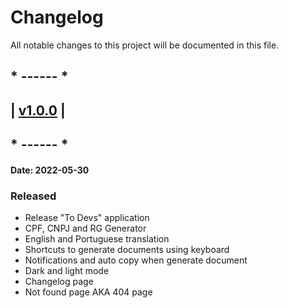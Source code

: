 # Changelog

All notable changes to this project will be documented in this file.

## \* ------ \*

## | [v1.0.0](https://github.com/MatheusChignolli/web-dev-tools/releases/tag/v1.0.0) |

## \* ------ \*

#### Date: 2022-05-30

### Released

- Release "To Devs" application
- CPF, CNPJ and RG Generator
- English and Portuguese translation
- Shortcuts to generate documents using keyboard
- Notifications and auto copy when generate document
- Dark and light mode
- Changelog page
- Not found page AKA 404 page
